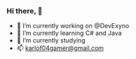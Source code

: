 ### Hi there, 👋

- 🔭 I’m currently working on @DevExyno
- 🌱 I’m currently learning C# and Java
- 🌱 I’m currently studying
- 📫 karlof04gamer@gmail.com
